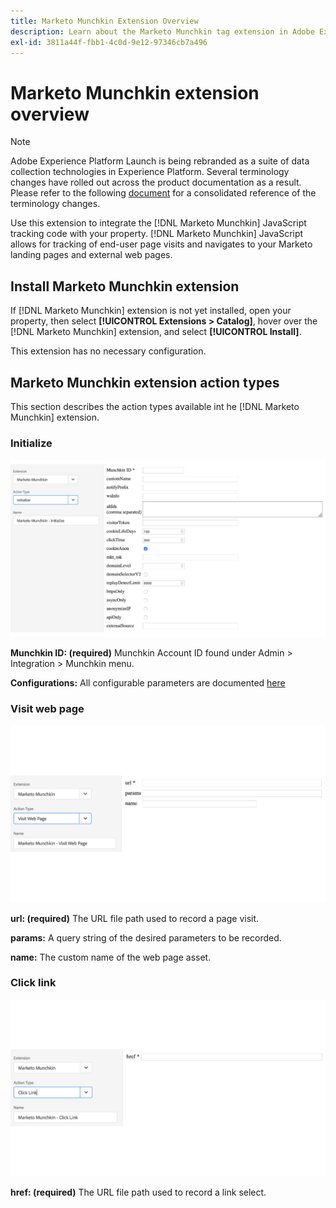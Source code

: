 ```yaml
---
title: Marketo Munchkin Extension Overview
description: Learn about the Marketo Munchkin tag extension in Adobe Experience Platform.
exl-id: 3811a44f-fbb1-4c0d-9e12-97346cb7a496
---
```

# Marketo Munchkin extension overview

>[!NOTE]
>
>Adobe Experience Platform Launch is being rebranded as a suite of data collection technologies in Experience Platform. Several terminology changes have rolled out across the product documentation as a result. Please refer to the following [document](../../../launch-term-updates.md) for a consolidated reference of the terminology changes.

Use this extension to integrate the [!DNL Marketo Munchkin] JavaScript tracking code with your property. [!DNL Marketo Munchkin] JavaScript allows for tracking of end-user page visits and navigates to your Marketo landing pages and external web pages.

## Install Marketo Munchkin extension

If [!DNL Marketo Munchkin] extension is not yet installed, open your property, then select **[!UICONTROL Extensions > Catalog]**, hover over the [!DNL Marketo Munchkin] extension, and select **[!UICONTROL Install]**.

This extension has no necessary configuration.

## Marketo Munchkin extension action types

This section describes the action types available int he [!DNL Marketo Munchkin] extension.

### Initialize

![](../../../images/munchkin-Init.png)

**Munchkin ID: (required)** Munchkin Account ID found under Admin > Integration > Munchkin menu.

**Configurations:** All configurable parameters are documented [here](https://developers.marketo.com/javascript-api/lead-tracking/configuration/)

### Visit web page

![](../../../images/munchkin-visit-page.png)

**url: (required)** The URL file path used to record a page visit.

**params:** A query string of the desired parameters to be recorded.

**name:** The custom name of the web page asset.

### Click link

![](../../../images/munchkin-click-link.png)

**href: (required)** The URL file path used to record a link select.
